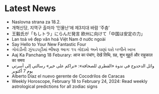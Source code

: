 # Latest News
-  Naslovna strana za 18.2.
-  개혁신당, 지역구 출마자 ‘인물난’에 제3지대 바람 ‘주춤’
-  王毅氏が「もしトラ」にらんだ発言 欧州に向けて「中国は安定の力」
-  Lan toả vẻ đẹp văn hoá Việt Nam ở nước ngoài
-  Say Hello to Your New Fantastic Four
-  ગોવંડીની ઝુંપડપટ્ટીમાં ભીષણ આગઃ ૧૫ ગોદામો અને ઘણાં ઘરો બળીને ખાખ
-  Aaj Ka Panchang 18 Feburary: आज का पंचांग, देखें तिथि, ग्रह, शुभ मुहूर्त और राहुकाल का समय
-  وائل الدحدوح في ندوة «القطري للصحافة»: «نراكم على خير» رسالتي إلى أسرتي يوم 7 أكتوبر
-  Alberto Díaz el nuevo gerente de Cocodrilos de Caracas
-  Weekly Horoscope, February 18 to February 24, 2024: Read weekly astrological predictions for all zodiac signs
